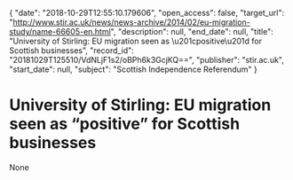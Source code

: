 {
  "date": "2018-10-29T12:55:10.179606", 
  "open_access": false, 
  "target_url": "http://www.stir.ac.uk/news/news-archive/2014/02/eu-migration-study/name-66605-en.html", 
  "description": null, 
  "end_date": null, 
  "title": "University of Stirling: EU migration seen as \u201cpositive\u201d for Scottish businesses", 
  "record_id": "20181029T125510/VdNLjF1s2/oBPh6k3GcjKQ==", 
  "publisher": "stir.ac.uk", 
  "start_date": null, 
  "subject": "Scottish Independence Referendum"
}

# University of Stirling: EU migration seen as “positive” for Scottish businesses

None